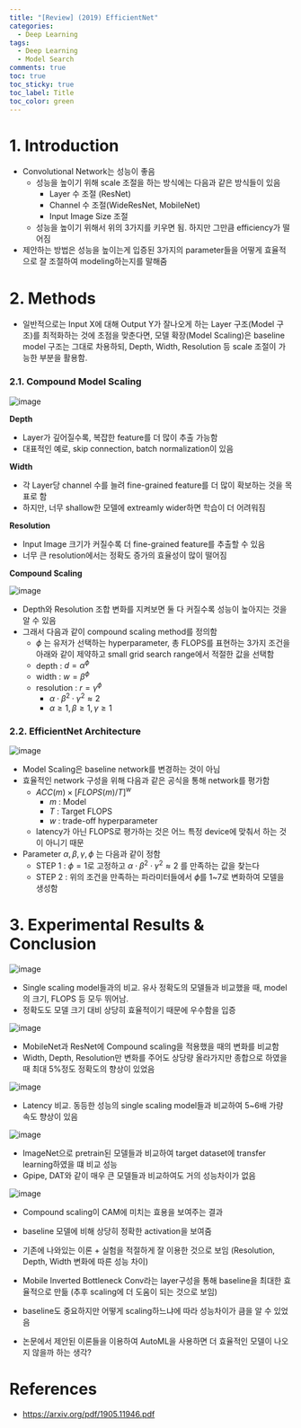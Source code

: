 ```yaml
---
title: "[Review] (2019) EfficientNet"
categories:
  - Deep Learning
tags:
  - Deep Learning
  - Model Search
comments: true
toc: true
toc_sticky: true
toc_label: Title
toc_color: green
---
```



# 1. Introduction

- Convolutional Network는 성능이 좋음
    - 성능을 높이기 위해 scale 조절을 하는 방식에는 다음과 같은 방식들이 있음
        - Layer 수 조절 (ResNet)
        - Channel 수 조절(WideResNet, MobileNet)
        - Input Image Size 조절
    - 성능을 높이기 위해서 위의 3가지를 키우면 됨. 하지만 그만큼 efficiency가 떨어짐
- 제안하는 방법은 성능을 높이는게 입증된 3가지의 parameter들을 어떻게 효율적으로 잘 조절하여 modeling하는지를 말해줌

# 2. Methods

- 일반적으로는 Input X에 대해 Output Y가 잘나오게 하는 Layer 구조(Model 구조)를 최적화하는 것에 초점을 맞춘다면, 모델 확장(Model Scaling)은 baseline model 구조는 그대로 차용하되, Depth, Width, Resolution 등 scale 조절이 가능한 부분을 활용함.

### 2.1. Compound Model Scaling

![image](/assets/imgs/paper/2019-efficientnet/00.png)

**Depth**

- Layer가 깊어질수록, 복잡한 feature를 더 많이 추출 가능함
- 대표적인 예로, skip connection, batch normalization이 있음

**Width**

- 각 Layer당 channel 수를 늘려 fine-grained feature를 더 많이 확보하는 것을 목표로 함
- 하지만, 너무 shallow한 모델에 extreamly wider하면 학습이 더 어려워짐

**Resolution**

- Input Image 크기가 커질수록 더 fine-grained feature를 추출할 수 있음
- 너무 큰 resolution에서는 정확도 증가의 효율성이 많이 떨어짐

**Compound Scaling**

![image](/assets/imgs/paper/2019-efficientnet/01.png)

- Depth와 Resolution 조합 변화를 지켜보면 둘 다 커질수록 성능이 높아지는 것을 알 수 있음
- 그래서 다음과 같이 compound scaling method를 정의함
    - $\phi$ 는 유저가 선택하는 hyperparameter, 총 FLOPS를 표현하는 3가지 조건을 아래와 같이 제약하고 small grid search range에서 적절한 값을 선택함
    - depth : $d=\alpha^{\phi}$
    - width : $w=\beta^{\phi}$
    - resolution : $r=\gamma^{\phi}$
        - $\alpha \cdot \beta^2 \cdot \gamma^2 
        \approx 2$
        - $\alpha \ge 1, \beta \ge 1,\gamma \ge 1$
        

### 2.2. EfficientNet Architecture

![image](/assets/imgs/paper/2019-efficientnet/02.png)

- Model Scaling은 baseline network를 변경하는 것이 아님
- 효율적인 network 구성을 위해 다음과 같은 공식을 통해 network를 평가함
    - $ACC(m) \times [FLOPS(m)/T]^w$
        - $m$ : Model
        - $T$ : Target FLOPS
        - $w$ : trade-off hyperparameter
    - latency가 아닌 FLOPS로 평가하는 것은 어느 특정 device에 맞춰서 하는 것이 아니기 때문
- Parameter $\alpha, \beta, \gamma, \phi$ 는 다음과 같이 정함
    - STEP 1 : $\phi=1$로 고정하고  $\alpha \cdot \beta^2 \cdot \gamma^2 
    \approx 2$ 를 만족하는 값을 찾는다
    - STEP 2 : 위의 조건을 만족하는 파라미터들에서 $\phi$를 1~7로 변화하여 모델을 생성함

# 3. Experimental Results & Conclusion

![image](/assets/imgs/paper/2019-efficientnet/03.png)

- Single scaling model들과의 비교. 유사 정확도의 모델들과 비교했을 때, model의 크기, FLOPS 등 모두 뛰어남.
- 정확도도 모델 크기 대비 상당히 효율적이기 때문에 우수함을 입증

![image](/assets/imgs/paper/2019-efficientnet/04.png)

- MobileNet과 ResNet에 Compound scaling을 적용했을 때의 변화를 비교함
- Width, Depth, Resolution만 변화를 주어도 상당량 올라가지만 종합으로 하였을 때 최대 5%정도 정확도의 향상이 있었음

![image](/assets/imgs/paper/2019-efficientnet/05.png)

- Latency 비교. 동등한 성능의 single scaling model들과 비교하여 5~6배 가량 속도 향상이 있음

![image](/assets/imgs/paper/2019-efficientnet/06.png)

- ImageNet으로 pretrain된 모델들과 비교하여 target dataset에 transfer learning하였을 떄 비교 성능
- Gpipe, DAT와 같이 매우 큰 모델들과 비교하여도 거의 성능차이가 없음

![image](/assets/imgs/paper/2019-efficientnet/07.png)

- Compound scaling이 CAM에 미치는 효용을 보여주는 결과
- baseline 모델에 비해 상당히 정확한 activation을 보여줌

- 기존에 나와있는 이론 + 실험을 적절하게 잘 이용한 것으로 보임 (Resolution, Depth, Width 변화에 따른 성능 차이)
- Mobile Inverted Bottleneck Conv라는 layer구성을 통해 baseline을 최대한 효율적으로 만듦 (추후 scaling에 더 도움이 되는 것으로 보임)
- baseline도 중요하지만 어떻게 scaling하느냐에 따라 성능차이가 큼을 알 수 있었음
- 논문에서 제안된 이론들을 이용하여 AutoML을 사용하면 더 효율적인 모델이 나오지 않을까 하는 생각?


# References
- https://arxiv.org/pdf/1905.11946.pdf
